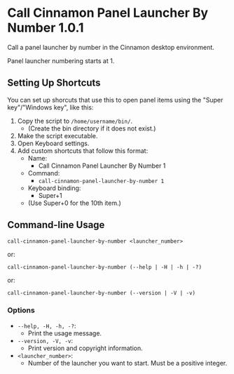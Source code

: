 Call Cinnamon Panel Launcher By Number 1.0.1
============================================

Call a panel launcher by number in the Cinnamon desktop environment.

Panel launcher numbering starts at 1.


Setting Up Shortcuts
--------------------

You can set up shorcuts that use this to open panel items using the
"Super key"/"Windows key", like this:
1. Copy the script to `/home/username/bin/`.
   - (Create the bin directory if it does not exist.)
2. Make the script executable.
3. Open Keyboard settings.
4. Add custom shortcuts that follow this format:
   - Name:
     - Call Cinnamon Panel Launcher By Number 1
   - Command:
     - `call-cinnamon-panel-launcher-by-number 1`
   - Keyboard binding:
     - Super+1
   - (Use Super+0 for the 10th item.)


Command-line Usage
------------------

```
call-cinnamon-panel-launcher-by-number <launcher_number>
```
or:
```
call-cinnamon-panel-launcher-by-number (--help | -H | -h | -?)
```
or:
```
call-cinnamon-panel-launcher-by-number (--version | -V | -v)
```

### Options

- `--help, -H, -h, -?`:
  - Print the usage message.
- `--version, -V, -v`:
  - Print version and copyright information.
- `<launcher_number>`:
  - Number of the launcher you want to start. Must be a positive integer.
